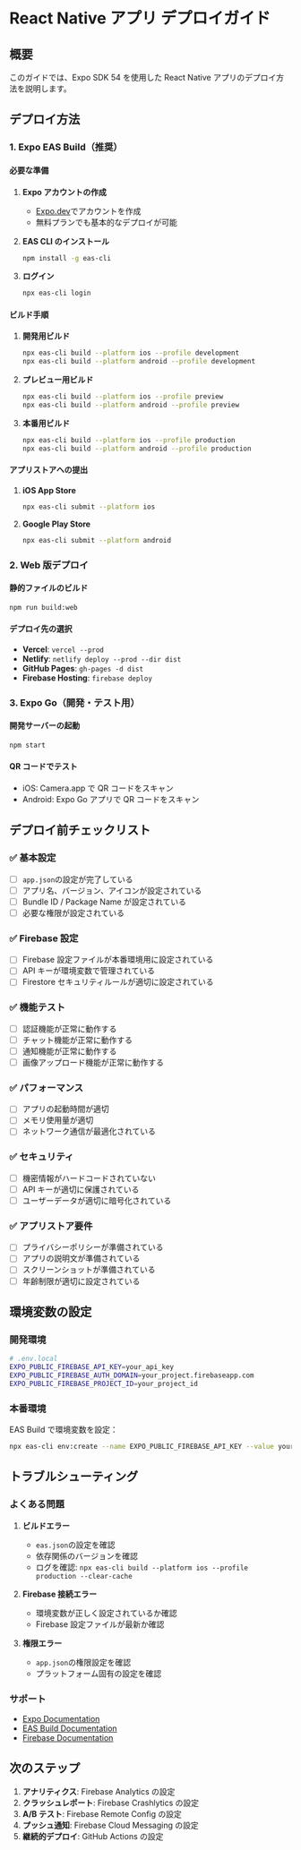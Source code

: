 # React Native アプリ デプロイガイド

## 概要

このガイドでは、Expo SDK 54 を使用した React Native アプリのデプロイ方法を説明します。

## デプロイ方法

### 1. Expo EAS Build（推奨）

#### 必要な準備

1. **Expo アカウントの作成**

   - [Expo.dev](https://expo.dev)でアカウントを作成
   - 無料プランでも基本的なデプロイが可能

2. **EAS CLI のインストール**

   ```bash
   npm install -g eas-cli
   ```

3. **ログイン**
   ```bash
   npx eas-cli login
   ```

#### ビルド手順

1. **開発用ビルド**

   ```bash
   npx eas-cli build --platform ios --profile development
   npx eas-cli build --platform android --profile development
   ```

2. **プレビュー用ビルド**

   ```bash
   npx eas-cli build --platform ios --profile preview
   npx eas-cli build --platform android --profile preview
   ```

3. **本番用ビルド**
   ```bash
   npx eas-cli build --platform ios --profile production
   npx eas-cli build --platform android --profile production
   ```

#### アプリストアへの提出

1. **iOS App Store**

   ```bash
   npx eas-cli submit --platform ios
   ```

2. **Google Play Store**
   ```bash
   npx eas-cli submit --platform android
   ```

### 2. Web 版デプロイ

#### 静的ファイルのビルド

```bash
npm run build:web
```

#### デプロイ先の選択

- **Vercel**: `vercel --prod`
- **Netlify**: `netlify deploy --prod --dir dist`
- **GitHub Pages**: `gh-pages -d dist`
- **Firebase Hosting**: `firebase deploy`

### 3. Expo Go（開発・テスト用）

#### 開発サーバーの起動

```bash
npm start
```

#### QR コードでテスト

- iOS: Camera.app で QR コードをスキャン
- Android: Expo Go アプリで QR コードをスキャン

## デプロイ前チェックリスト

### ✅ 基本設定

- [ ] `app.json`の設定が完了している
- [ ] アプリ名、バージョン、アイコンが設定されている
- [ ] Bundle ID / Package Name が設定されている
- [ ] 必要な権限が設定されている

### ✅ Firebase 設定

- [ ] Firebase 設定ファイルが本番環境用に設定されている
- [ ] API キーが環境変数で管理されている
- [ ] Firestore セキュリティルールが適切に設定されている

### ✅ 機能テスト

- [ ] 認証機能が正常に動作する
- [ ] チャット機能が正常に動作する
- [ ] 通知機能が正常に動作する
- [ ] 画像アップロード機能が正常に動作する

### ✅ パフォーマンス

- [ ] アプリの起動時間が適切
- [ ] メモリ使用量が適切
- [ ] ネットワーク通信が最適化されている

### ✅ セキュリティ

- [ ] 機密情報がハードコードされていない
- [ ] API キーが適切に保護されている
- [ ] ユーザーデータが適切に暗号化されている

### ✅ アプリストア要件

- [ ] プライバシーポリシーが準備されている
- [ ] アプリの説明文が準備されている
- [ ] スクリーンショットが準備されている
- [ ] 年齢制限が適切に設定されている

## 環境変数の設定

### 開発環境

```bash
# .env.local
EXPO_PUBLIC_FIREBASE_API_KEY=your_api_key
EXPO_PUBLIC_FIREBASE_AUTH_DOMAIN=your_project.firebaseapp.com
EXPO_PUBLIC_FIREBASE_PROJECT_ID=your_project_id
```

### 本番環境

EAS Build で環境変数を設定：

```bash
npx eas-cli env:create --name EXPO_PUBLIC_FIREBASE_API_KEY --value your_production_api_key
```

## トラブルシューティング

### よくある問題

1. **ビルドエラー**

   - `eas.json`の設定を確認
   - 依存関係のバージョンを確認
   - ログを確認: `npx eas-cli build --platform ios --profile production --clear-cache`

2. **Firebase 接続エラー**

   - 環境変数が正しく設定されているか確認
   - Firebase 設定ファイルが最新か確認

3. **権限エラー**
   - `app.json`の権限設定を確認
   - プラットフォーム固有の設定を確認

### サポート

- [Expo Documentation](https://docs.expo.dev/)
- [EAS Build Documentation](https://docs.expo.dev/build/introduction/)
- [Firebase Documentation](https://firebase.google.com/docs)

## 次のステップ

1. **アナリティクス**: Firebase Analytics の設定
2. **クラッシュレポート**: Firebase Crashlytics の設定
3. **A/B テスト**: Firebase Remote Config の設定
4. **プッシュ通知**: Firebase Cloud Messaging の設定
5. **継続的デプロイ**: GitHub Actions の設定
